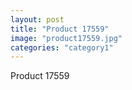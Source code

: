 ```yaml
---
layout: post
title: "Product 17559"
image: "product17559.jpg"
categories: "category1"
---
```

Product 17559
